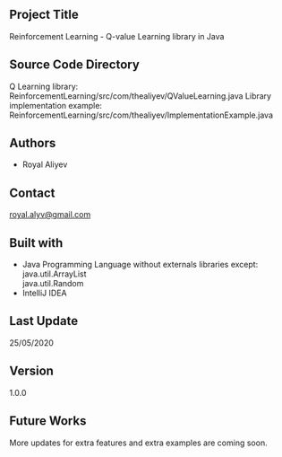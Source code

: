 ## Project Title

Reinforcement Learning - Q-value Learning library in Java

## Source Code Directory

Q Learning library:             ReinforcementLearning/src/com/thealiyev/QValueLearning.java
Library implementation example: ReinforcementLearning/src/com/thealiyev/ImplementationExample.java

## Authors

- Royal Aliyev

## Contact

royal.alyv@gmail.com

## Built with

- Java Programming Language without externals libraries except:
<br/> java.util.ArrayList
<br/> java.util.Random
- IntelliJ IDEA

## Last Update

25/05/2020

## Version

1.0.0

## Future Works

More updates for extra features and extra examples are coming soon.

